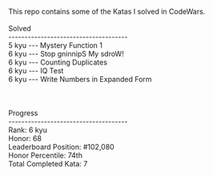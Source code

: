 This repo contains some of the Katas I solved in CodeWars. <br>
<br>
Solved <br>
------------------------------------- <br>
5 kyu --- Mystery Function 1 <br>
6 kyu --- Stop gninnipS My sdroW! <br>
6 kyu --- Counting Duplicates <br>
6 kyu --- IQ Test <br>
6 kyu --- Write Numbers in Expanded Form <br>
<br>
<br>
<br>
Progress<br>
------------------------------------- <br>
Rank: 6 kyu<br>
Honor: 68<br>
Leaderboard Position: #102,080<br>
Honor Percentile: 74th<br>
Total Completed Kata: 7<br>
